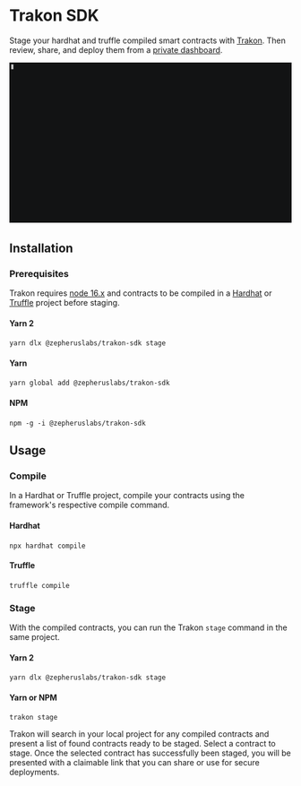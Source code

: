 # Trakon SDK

Stage your hardhat and truffle compiled smart contracts with [Trakon](https://trakon.xyz). Then review, share, and deploy them from a [private dashboard](https://trakon.xyz/compilations).

![stage example in terminal](/docs/stage-example.gif)

## Installation

### Prerequisites

Trakon requires [node 16.x](https://nodejs.org/en/download/) and contracts to be compiled in a [Hardhat](https://hardhat.org/) or [Truffle](https://trufflesuite.com/) project
before staging.

#### Yarn 2

```shell
yarn dlx @zepheruslabs/trakon-sdk stage
```

#### Yarn

```shell
yarn global add @zepheruslabs/trakon-sdk
```

#### NPM

```shell
npm -g -i @zepheruslabs/trakon-sdk
```

## Usage

### Compile

In a Hardhat or Truffle project, compile your contracts using the framework's respective compile command.

#### Hardhat

```shell
npx hardhat compile
```

#### Truffle

```shell
truffle compile
```

### Stage

With the compiled contracts, you can run the Trakon `stage` command in the same project.

#### Yarn 2

```shell
yarn dlx @zepheruslabs/trakon-sdk stage
```

#### Yarn or NPM

```shell
trakon stage
```

Trakon will search in your local project for any compiled contracts and present a list of
found contracts ready to be staged. Select a contract to stage. Once the selected contract has
successfully been staged, you will be presented with a claimable link that you can share or
use for secure deployments.
